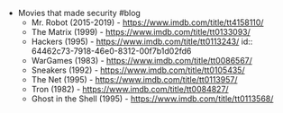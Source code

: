 - Movies that made security #blog
	- Mr. Robot (2015-2019) - https://www.imdb.com/title/tt4158110/
	- The Matrix (1999) - https://www.imdb.com/title/tt0133093/
	- Hackers (1995) - https://www.imdb.com/title/tt0113243/
	  id:: 64462c73-7918-46e0-8312-00f7b1d02fd6
	- WarGames (1983) - https://www.imdb.com/title/tt0086567/
	- Sneakers (1992) - https://www.imdb.com/title/tt0105435/
	- The Net (1995) - https://www.imdb.com/title/tt0113957/
	- Tron (1982) - https://www.imdb.com/title/tt0084827/
	- Ghost in the Shell (1995) - https://www.imdb.com/title/tt0113568/